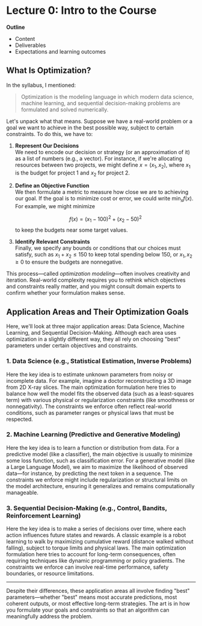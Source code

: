 # Lecture 0: Intro to the Course

**Outline**  
- Content  
- Deliverables  
- Expectations and learning outcomes  

## What Is Optimization?

In the syllabus, I mentioned:

> Optimization is the modeling language in which modern data science, machine learning, and sequential decision-making problems are formulated and solved numerically.

Let's unpack what that means. Suppose we have a real-world problem or a goal we want to achieve in the best possible way, subject to certain constraints. To do this, we have to:

1. **Represent Our Decisions**  
   We need to encode our decision or strategy (or an approximation of it) as a list of numbers (e.g., a vector). For instance, if we're allocating resources between two projects, we might define $x = (x_1, x_2)$, where $x_1$ is the budget for project 1 and $x_2$ for project 2.

2. **Define an Objective Function**  
   We then formulate a metric to measure how close we are to achieving our goal. If the goal is to minimize cost or error, we could write $\min_x f(x)$. For example, we might minimize 

   $$
   f(x) = (x_1 - 100)^2 + (x_2 - 50)^2
   $$ 
   to keep the budgets near some target values.

3. **Identify Relevant Constraints**  
   Finally, we specify any bounds or conditions that our choices must satisfy, such as $x_1 + x_2 \leq 150$ to keep total spending below 150, or $x_1, x_2 \ge 0$ to ensure the budgets are nonnegative.

This process—called *optimization modeling*—often involves creativity and iteration. Real-world complexity requires you to rethink which objectives and constraints really matter, and you might consult domain experts to confirm whether your formulation makes sense.


## Application Areas and Their Optimization Goals

Here, we'll look at three major application areas: Data Science, Machine Learning, and Sequential Decision-Making. Although each area uses optimization in a slightly different way, they all rely on choosing "best" parameters under certain objectives and constraints.

### 1. Data Science (e.g., Statistical Estimation, Inverse Problems)

Here the key idea is to estimate unknown parameters from noisy or incomplete data. For example, imagine a doctor reconstructing a 3D image from 2D X-ray slices. The main optimization formulation here tries to balance how well the model fits the observed data (such as a least-squares term) with various physical or regularization constraints (like smoothness or nonnegativity). The constraints we enforce often reflect real-world conditions, such as parameter ranges or physical laws that must be respected.

### 2. Machine Learning (Predictive and Generative Modeling)

Here the key idea is to learn a function or distribution from data. For a predictive model (like a classifier), the main objective is usually to minimize some loss function, such as classification error. For a generative model (like a Large Language Model), we aim to maximize the likelihood of observed data—for instance, by predicting the next token in a sequence. The constraints we enforce might include regularization or structural limits on the model architecture, ensuring it generalizes and remains computationally manageable.

### 3. Sequential Decision-Making (e.g., Control, Bandits, Reinforcement Learning)

Here the key idea is to make a series of decisions over time, where each action influences future states and rewards. A classic example is a robot learning to walk by maximizing cumulative reward (distance walked without falling), subject to torque limits and physical laws. The main optimization formulation here tries to account for long-term consequences, often requiring techniques like dynamic programming or policy gradients. The constraints we enforce can involve real-time performance, safety boundaries, or resource limitations.

---

Despite their differences, these application areas all involve finding "best" parameters—whether "best" means most accurate predictions, most coherent outputs, or most effective long-term strategies. The art is in how you formulate your goals and constraints so that an algorithm can meaningfully address the problem.


<!-- 
> This course will teach you how to formulate these problems mathematically, choose appropriate algorithms to solve them, and implement and tune the algorithms in PyTorch. Tentative topics include:

* Optimization-based formulations of statistical estimation and inverse problems in data science; predictive and generative models in machine learning; and control, bandit, and reinforcement learning problems in sequential decision-making. 

* A high-level tour of the foundations of mathematical optimization, viewed as an algorithmic discipline, and what to expect from theory; key considerations such as convexity, smoothness, saddle points, and stochasticity; classical formulations, such as linear, quadratic, and semidefinite programs; numerical solvers such as CVXPY.

* Popular optimization methods such as (online and stochastic) gradient methods, (quasi) Newton methods, algorithmic extensions to constrained, regularized, and distributed problems, as well as optimization methods that preserve privacy of sensitive data. 

* Modern software libraries such as PyTorch and Jax and the principles underlying "automatic differentiation" techniques. Best practices in tuning optimization methods, e.g., in deep learning problems.

By the end of this course, you will become an intelligent consumer of numerical methods and software for solving modern optimization problems.  -->